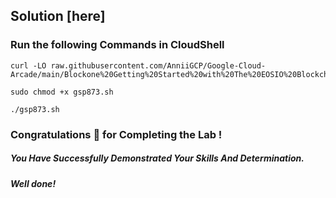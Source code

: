 


## Solution [here] 

### Run the following Commands in CloudShell

```
curl -LO raw.githubusercontent.com/AnniiGCP/Google-Cloud-Arcade/main/Blockone%20Getting%20Started%20with%20The%20EOSIO%20Blockchain/gsp873.sh

sudo chmod +x gsp873.sh

./gsp873.sh
```

### Congratulations 🎉 for Completing the Lab !

##### *You Have Successfully Demonstrated Your Skills And Determination.*

#### *Well done!*
